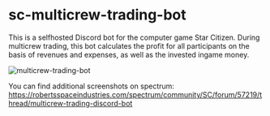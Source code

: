 # sc-multicrew-trading-bot
This is a selfhosted Discord bot for the computer game Star Citizen. During multicrew trading, this bot calculates the profit for all participants on the basis of revenues and expenses, as well as the invested ingame money. 

![multicrew-trading-bot](https://user-images.githubusercontent.com/85069630/210187424-5c35b363-5aa9-4087-95fa-5a04cbaf55ed.gif)

You can find additional screenshots on spectrum: https://robertsspaceindustries.com/spectrum/community/SC/forum/57219/thread/multicrew-trading-discord-bot
